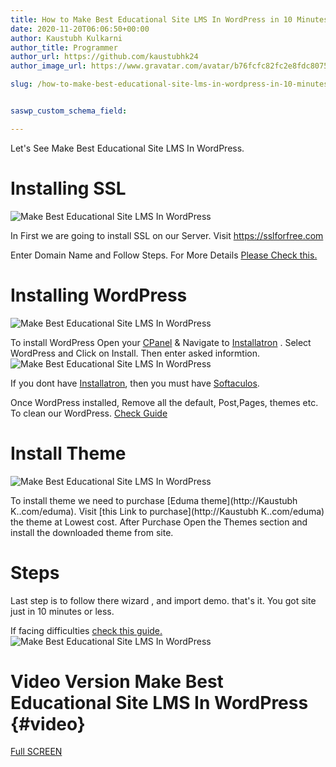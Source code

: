 ```yaml
---
title: How to Make Best Educational Site LMS In WordPress in 10 Minutes?
date: 2020-11-20T06:06:50+00:00
author: Kaustubh Kulkarni
author_title: Programmer
author_url: https://github.com/kaustubhk24
author_image_url: https://www.gravatar.com/avatar/b76fcfc82fc2e8fdc8075636f1735f61?s=200

slug: /how-to-make-best-educational-site-lms-in-wordpress-in-10-minutes/


saswp_custom_schema_field:

---
```

Let's See Make Best Educational Site LMS In WordPress.

# Installing SSL
![Make Best Educational Site LMS In WordPress](http://blog.kaustubh.codes/imgs/wp-content/uploads/2020/11/image-11-1024x460.png) 

In First we are going to install SSL on our Server. Visit <https://sslforfree.com>

Enter Domain Name and Follow Steps. For More Details [Please Check this.](#video)

# Installing WordPress
![Make Best Educational Site LMS In WordPress](http://blog.kaustubh.codes/imgs/wp-content/uploads/2020/11/image-12.png) 

To install WordPress Open your [CPanel](https://en.wikipedia.org/wiki/CPANEL) & Navigate to [Installatron](https://en.wikipedia.org/wiki/Installatron) . Select WordPress and Click on Install. Then enter asked informtion.
![Make Best Educational Site LMS In WordPress](http://blog.kaustubh.codes/imgs/wp-content/uploads/2020/11/image-13-1024x407.png) 

If you dont have [Installatron](https://en.wikipedia.org/wiki/Installatron), then you must have [Softaculos](https://en.wikipedia.org/wiki/Softaculos).

Once WordPress installed, Remove all the default, Post,Pages, themes etc. To clean our WordPress. [Check Guide](#video)

# Install Theme
![Make Best Educational Site LMS In WordPress](http://blog.kaustubh.codes/imgs/wp-content/uploads/2020/11/image-14-1024x349.png) 

To install theme we need to purchase [Eduma theme](http://Kaustubh K..com/eduma). Visit [this Link to purchase](http://Kaustubh K..com/eduma) the theme at Lowest cost. After Purchase Open the Themes section and install the downloaded theme from site.

# Steps

Last step is to follow there wizard , and import demo. that's it. You got site just in 10 minutes or less.

If facing difficulties [check this guide.](#video)
![Make Best Educational Site LMS In WordPress](http://blog.kaustubh.codes/imgs/wp-content/uploads/2020/11/image-15-1024x405.png) 

# Video Version Make Best Educational Site LMS In WordPress {#video}



[Full SCREEN](https://www.youtube.com/watch?v=Ko5hZ5gC7k8&ab_channel=ProgrammingHelp)

